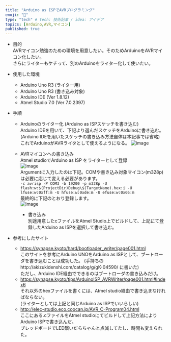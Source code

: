 ```yaml
---
title: "Arduino as ISPでAVRプログラミング"
emoji: "🙆"
type: "tech" # tech: 技術記事 / idea: アイデア
topics: [Arduino,AVR,マイコン]
published: true
---
```


- 目的  
AVRマイコン勉強のための環境を用意したい。そのためArduinoをAVRマイコン化したい。  
さらにライターもケチって、別のArduinoをライター化して使いたい。

- 使用した環境
    - Arduino Uno R3 (ライター用)
    - Arduino Uno R3 (書き込み対象)
    - Arduino IDE (Ver 1.8.12)
    - Atmel Studio 7.0 (Ver 7.0.2397)

- 手順
  - Arduinoのライター化 (Arduino as ISPスケッチを書き込む)  
Arduino IDEを用いて、下記より選んだスケッチをArduinoに書き込む。  
(Arduino IDEを用いたスケッチの書き込み方法自体は本記事では省略)  
これでArduinoがAVRライタとして使えるようになる。
![image](https://storage.googleapis.com/zenn-user-upload/g0kux0jebi6sfykxrlm78k3148x1)  

  - AVRマイコンへの書き込み  
Atmel studioでArduino as ISP をライターとして登録  
![image](https://storage.googleapis.com/zenn-user-upload/tvy1dydsjiyv0h49gdd7h6zd5m9b)    
Argumentに入力したのは下記。COMや書き込み対象マイコン(m328p)は必要に応じて変える必要があります。  
`-c avrisp -P COM3 -b 19200 -p m328p -U flash:w:$(ProjectDir)Debug\$(TargetName).hex:i -U lfuse:w:0xff:m -U hfuse:w:0xde:m -U efuse:w:0x05:m`  
最終的に下記のとおり登録します。  
![image](https://storage.googleapis.com/zenn-user-upload/75cnfshtmcfuwt1loiybe4dcq3sh)  


    - 書き込み  
別途用意したcファイルをAtmel Studio上でビルドして、上記にて登録したArduino as ISPを選択して書き込む。


- 参考にしたサイト
  - https://synapse.kyoto/hard/bootloader_writer/page001.html  
このサイトを参考にArduino UNOをArduino as ISPとして、ブートローダを書き込むことは成功した。
(手持ちのhttp://akizukidenshi.com/catalog/g/gK-04590/ に書いた)  
ただし、Arduino IDE経由でできるのはブートローダの書き込みだけ。
  - https://synapse.kyoto/tips/ArduinoISP_AVRWriter/page001.html#index6  
それ以外のhexファイルを書くには、Atmel studio経由で書き込まなければならない。  
(ライターとしては上記と同じArduino as ISPでいいらしい)
  - http://elec-studio.eco.coocan.jp/AVR_C-Program04.html  
ここにある.cファイルをAtmel studioにてビルドして上記方法によりArduino ISPで書き込んだ。  
ブレッドボードでLED繋いだらちゃんと点滅してたし、時間も変えられた。

